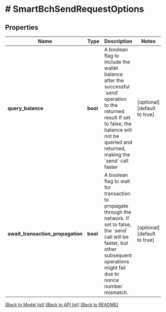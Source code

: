 # # SmartBchSendRequestOptions

## Properties

Name | Type | Description | Notes
------------ | ------------- | ------------- | -------------
**query_balance** | **bool** | A boolean flag to include the wallet balance after the successful &#x60;send&#x60; operation to the returned result If set to false, the balance will not be queried and returned, making the &#x60;send&#x60; call faster | [optional] [default to true]
**await_transaction_propagation** | **bool** | A boolean flag to wait for transaction to propagate through the network. If set to false, the &#x60;send&#x60; call will be faster, but other subsequent operations might fail due to nonce number mismatch. | [optional] [default to true]

[[Back to Model list]](../../README.md#documentation-for-models) [[Back to API list]](../../README.md#documentation-for-api-endpoints) [[Back to README]](../../README.md)


